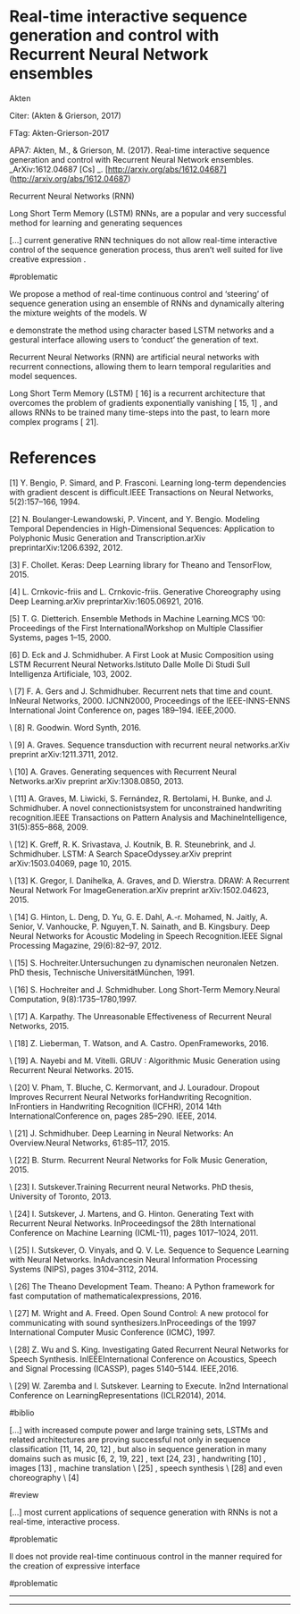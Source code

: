 Real-time interactive sequence generation and control with Recurrent Neural Network ensembles
=============================================================================================



Akten

  

Citer: (Akten & Grierson, 2017)

FTag: Akten-Grierson-2017

APA7: Akten, M., & Grierson, M. (2017). Real-time interactive sequence generation and control with Recurrent Neural Network ensembles. _ArXiv:1612.04687 [Cs] _. [http://arxiv.org/abs/1612.04687] (http://arxiv.org/abs/1612.04687)



Recurrent Neural Networks (RNN)



Long Short Term Memory (LSTM) RNNs, are a popular and very successful method for learning and generating sequences



 [...] current generative RNN techniques do not allow real-time interactive control of the sequence generation process, thus aren’t well suited for live creative expression .

  

#problematic



We propose a method of real-time continuous control and ‘steering’ of sequence generation using an ensemble of RNNs and dynamically altering the mixture weights of the models. W



e demonstrate the method using character based LSTM networks and a gestural interface allowing users to ‘conduct’ the generation of text.



Recurrent Neural Networks (RNN) are artificial neural networks with recurrent connections, allowing them to learn temporal regularities and model sequences.



Long Short Term Memory (LSTM) [ 16] is a recurrent architecture that overcomes the problem of gradients exponentially vanishing [ 15, 1] , and allows RNNs to be trained many time-steps into the past, to learn more complex programs [ 21].



References
==========

  

 [1] Y. Bengio, P. Simard, and P. Frasconi. Learning long-term dependencies with gradient descent is difficult.IEEE Transactions on Neural Networks, 5(2):157–166, 1994.

  

 [2] N. Boulanger-Lewandowski, P. Vincent, and Y. Bengio. Modeling Temporal Dependencies in High-Dimensional Sequences: Application to Polyphonic Music Generation and Transcription.arXiv preprintarXiv:1206.6392, 2012.

  

 [3] F. Chollet. Keras: Deep Learning library for Theano and TensorFlow, 2015.

  

 [4] L. Crnkovic-friis and L. Crnkovic-friis. Generative Choreography using Deep Learning.arXiv preprintarXiv:1605.06921, 2016.

  

 [5] T. G. Dietterich. Ensemble Methods in Machine Learning.MCS ’00: Proceedings of the First InternationalWorkshop on Multiple Classifier Systems, pages 1–15, 2000.

  

 [6] D. Eck and J. Schmidhuber. A First Look at Music Composition using LSTM Recurrent Neural Networks.Istituto Dalle Molle Di Studi Sull Intelligenza Artificiale, 103, 2002.

  

\ [7\] F. A. Gers and J. Schmidhuber. Recurrent nets that time and count. InNeural Networks, 2000. IJCNN2000, Proceedings of the IEEE-INNS-ENNS International Joint Conference on, pages 189–194. IEEE,2000.

  

\ [8\] R. Goodwin. Word Synth, 2016. 

  

\ [9\] A. Graves. Sequence transduction with recurrent neural networks.arXiv preprint arXiv:1211.3711, 2012. 

  

\ [10\] A. Graves. Generating sequences with Recurrent Neural Networks.arXiv preprint arXiv:1308.0850, 2013. 

  

\ [11\] A. Graves, M. Liwicki, S. Fernández, R. Bertolami, H. Bunke, and J. Schmidhuber. A novel connectionistsystem for unconstrained handwriting recognition.IEEE Transactions on Pattern Analysis and MachineIntelligence, 31(5):855–868, 2009. 

  

\ [12\] K. Greff, R. K. Srivastava, J. Koutník, B. R. Steunebrink, and J. Schmidhuber. LSTM: A Search SpaceOdyssey.arXiv preprint arXiv:1503.04069, page 10, 2015. 

  

\ [13\] K. Gregor, I. Danihelka, A. Graves, and D. Wierstra. DRAW: A Recurrent Neural Network For ImageGeneration.arXiv preprint arXiv:1502.04623, 2015. 

  

\ [14\] G. Hinton, L. Deng, D. Yu, G. E. Dahl, A.-r. Mohamed, N. Jaitly, A. Senior, V. Vanhoucke, P. Nguyen,T. N. Sainath, and B. Kingsbury. Deep Neural Networks for Acoustic Modeling in Speech Recognition.IEEE Signal Processing Magazine, 29(6):82–97, 2012. 

  

\ [15\] S. Hochreiter.Untersuchungen zu dynamischen neuronalen Netzen. PhD thesis, Technische UniversitätMünchen, 1991. 

  

\ [16\] S. Hochreiter and J. Schmidhuber. Long Short-Term Memory.Neural Computation, 9(8):1735–1780,1997. 

  

\ [17\] A. Karpathy. The Unreasonable Effectiveness of Recurrent Neural Networks, 2015. 

  

\ [18\] Z. Lieberman, T. Watson, and A. Castro. OpenFrameworks, 2016. 

  

\ [19\] A. Nayebi and M. Vitelli. GRUV : Algorithmic Music Generation using Recurrent Neural Networks. 2015. 

  

\ [20\] V. Pham, T. Bluche, C. Kermorvant, and J. Louradour. Dropout Improves Recurrent Neural Networks forHandwriting Recognition. InFrontiers in Handwriting Recognition (ICFHR), 2014 14th InternationalConference on, pages 285–290. IEEE, 2014. 

  

\ [21\] J. Schmidhuber. Deep Learning in Neural Networks: An Overview.Neural Networks, 61:85–117, 2015. 

  

\ [22\] B. Sturm. Recurrent Neural Networks for Folk Music Generation, 2015. 

  

\ [23\] I. Sutskever.Training Recurrent neural Networks. PhD thesis, University of Toronto, 2013. 

  

\ [24\] I. Sutskever, J. Martens, and G. Hinton. Generating Text with Recurrent Neural Networks. InProceedingsof the 28th International Conference on Machine Learning (ICML-11), pages 1017–1024, 2011. 

  

\ [25\] I. Sutskever, O. Vinyals, and Q. V. Le. Sequence to Sequence Learning with Neural Networks. InAdvancesin Neural Information Processing Systems (NIPS), pages 3104–3112, 2014. 

  

\ [26\] The Theano Development Team. Theano: A Python framework for fast computation of mathematicalexpressions, 2016. 

  

\ [27\] M. Wright and A. Freed. Open Sound Control: A new protocol for communicating with sound synthesizers.InProceedings of the 1997 International Computer Music Conference (ICMC), 1997. 

  

\ [28\] Z. Wu and S. King. Investigating Gated Recurrent Neural Networks for Speech Synthesis. InIEEEInternational Conference on Acoustics, Speech and Signal Processing (ICASSP), pages 5140–5144. IEEE,2016. 

  

\ [29\] W. Zaremba and I. Sutskever. Learning to Execute. In2nd International Conference on LearningRepresentations (ICLR2014), 2014.

  

#biblio



 [...] with increased compute power and large training sets, LSTMs and related architectures are proving successful not only in sequence classification [11, 14, 20, 12] , but also in sequence generation in many domains such as music [6, 2, 19, 22] , text [24, 23] , handwriting [10] , images [13] , machine translation \ [25\] , speech synthesis \ [28\] and even choreography \ [4\] 

  

#review



 [...] most current applications of sequence generation with RNNs is not a real-time, interactive process.

  

#problematic



ll does not provide real-time continuous control in the manner required for the creation of expressive interface

  

#problematic






----

----

